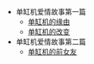 * 单缸机爱情故事第一篇
  * [单缸机的缘由](/ProjectDocs/单缸机的缘由.md)
  * [单缸机的改变](/ProjectDocs/单缸机的改变.md)
* 单缸机爱情故事第二篇
  * [单缸机的前女友](/ProjectDocs/单缸机的前女友.md)

